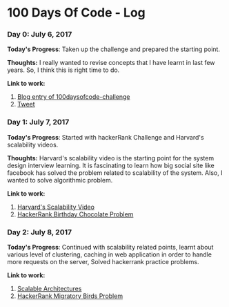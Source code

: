 # 100 Days Of Code - Log

### Day 0: July 6, 2017

**Today's Progress**: Taken up the challenge and prepared the starting point. 

**Thoughts:** I really wanted to revise concepts that I have learnt in last few years. So, I think this is right time to do.

**Link to work:** 
1. [Blog entry of 100daysofcode-challenge](https://vdharam.wordpress.com/2017/07/06/100daysofcode-challenge/)
2. [Tweet](https://twitter.com/vdharm/status/882985409390813184)

### Day 1: July 7, 2017

**Today's Progress**: Started with hackerRank Challenge and Harvard's scalability videos. 

**Thoughts:** Harvard's scalability video is the starting point for the system design interview learning. It is fascinating to learn how big social site like facebook has solved the problem related to scalability of the system.
Also, I wanted to solve algorithmic problem.

**Link to work:** 
1. [Harvard's Scalability Video](https://www.youtube.com/watch?v=-W9F__D3oY4)
2. [HackerRank Birthday Chocolate Problem](https://www.hackerrank.com/challenges/the-birthday-bar)

### Day 2: July 8, 2017

**Today's Progress**: Continued with scalability related points, learnt about various level of clustering, caching in web application in order to handle more requests on the server, Solved hackerrank practice problems. 

**Link to work:** 
1. [Scalable Architectures](http://tutorials.jenkov.com/software-architecture/scalable-architectures.html)
2. [HackerRank Migratory Birds Problem](https://www.hackerrank.com/challenges/migratory-birds)